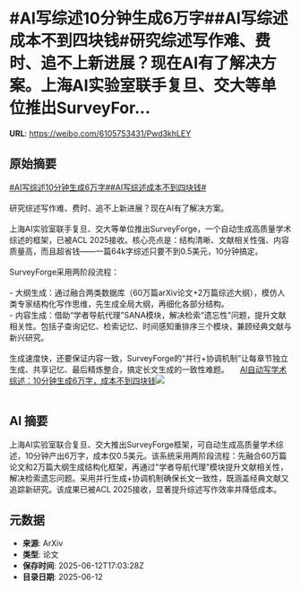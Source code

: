 # #AI写综述10分钟生成6万字##AI写综述成本不到四块钱#研究综述写作难、费时、追不上新进展？现在AI有了解决方案。上海AI实验室联手复旦、交大等单位推出SurveyFor...

**URL**: https://weibo.com/6105753431/Pwd3khLEY

## 原始摘要

<a href="https://m.weibo.cn/search?containerid=231522type%3D1%26t%3D10%26q%3D%23AI%E5%86%99%E7%BB%BC%E8%BF%B010%E5%88%86%E9%92%9F%E7%94%9F%E6%88%906%E4%B8%87%E5%AD%97%23&amp;extparam=%23AI%E5%86%99%E7%BB%BC%E8%BF%B010%E5%88%86%E9%92%9F%E7%94%9F%E6%88%906%E4%B8%87%E5%AD%97%23" data-hide=""><span class="surl-text">#AI写综述10分钟生成6万字#</span></a><a href="https://m.weibo.cn/search?containerid=231522type%3D1%26t%3D10%26q%3D%23AI%E5%86%99%E7%BB%BC%E8%BF%B0%E6%88%90%E6%9C%AC%E4%B8%8D%E5%88%B0%E5%9B%9B%E5%9D%97%E9%92%B1%23&amp;extparam=%23AI%E5%86%99%E7%BB%BC%E8%BF%B0%E6%88%90%E6%9C%AC%E4%B8%8D%E5%88%B0%E5%9B%9B%E5%9D%97%E9%92%B1%23" data-hide=""><span class="surl-text">#AI写综述成本不到四块钱#</span></a><br><br>研究综述写作难、费时、追不上新进展？现在AI有了解决方案。<br><br>上海AI实验室联手复旦、交大等单位推出SurveyForge，一个自动生成高质量学术综述的框架，已被ACL 2025接收。核心亮点是：结构清晰、文献相关性强、内容质量高，而且超省钱——一篇64k字综述只要不到0.5美元，10分钟搞定。<br><br>SurveyForge采用两阶段流程：<br><br>- 大纲生成：通过融合两类数据库（60万篇arXiv论文+2万篇综述大纲），模仿人类专家结构化写作思维，先生成全局大纲，再细化各部分结构。<br>- 内容生成：借助“学者导航代理”SANA模块，解决检索“遗忘性”问题，提升文献相关性。包括子查询记忆、检索记忆、时间感知重排序三个模块，兼顾经典文献与新兴研究。<br><br>生成速度快，还要保证内容一致，SurveyForge的“并行+协调机制”让每章节独立生成、共享记忆、最后精炼整合，搞定长文生成的一致性难题。 <a href="https://weibo.com/ttarticle/p/show?id=2309405176766745673788" data-hide=""><span class="url-icon"><img style="width: 1rem;height: 1rem" src="https://h5.sinaimg.cn/upload/2015/09/25/3/timeline_card_small_article_default.png" referrerpolicy="no-referrer"></span><span class="surl-text">AI自动写学术综述：10分钟生成6万字，成本不到四块钱</span></a><img style="" src="https://tvax3.sinaimg.cn/large/006Fd7o3gy1i2coi0r26mj30rs0fmdhp.jpg" referrerpolicy="no-referrer"><br><br>

## AI 摘要

上海AI实验室联合复旦、交大推出SurveyForge框架，可自动生成高质量学术综述，10分钟产出6万字，成本仅0.5美元。该系统采用两阶段流程：先融合60万篇论文和2万篇大纲生成结构化框架，再通过"学者导航代理"模块提升文献相关性，解决检索遗忘问题。采用并行生成+协调机制确保长文一致性，既涵盖经典文献又追踪新研究。该成果已被ACL 2025接收，显著提升综述写作效率并降低成本。

## 元数据

- **来源**: ArXiv
- **类型**: 论文
- **保存时间**: 2025-06-12T17:03:28Z
- **目录日期**: 2025-06-12
